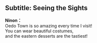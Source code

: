 # 

  
## Subtitle: Seeing the Sights
  
**Ninon：**  
Oedo Town is so amazing every time I visit!  
You can wear beautiful costumes,  
and the eastern desserts are the tastiest!  
